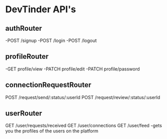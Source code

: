 # DevTinder API's
 
## authRouter
-POST /signup
-POST /login
-POST /logout

## profileRouter
-GET profile/view
-PATCH profile/edit
-PATCH profile/password

## connectionRequestRouter
POST /request/send/:status/:userId
POST /request/review/:status/:userId

## userRouter
GET /user/requests/received
GET /user/connections
GET /user/feed -gets you the profiles of the users on the platform




